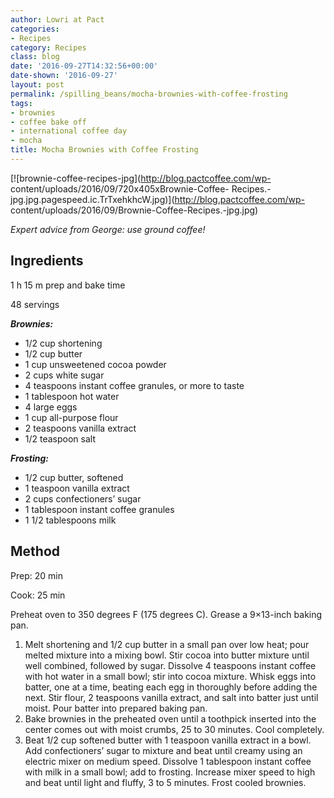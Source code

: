 ```yaml
---
author: Lowri at Pact
categories:
- Recipes
category: Recipes
class: blog
date: '2016-09-27T14:32:56+00:00'
date-shown: '2016-09-27'
layout: post
permalink: /spilling_beans/mocha-brownies-with-coffee-frosting
tags:
- brownies
- coffee bake off
- international coffee day
- mocha
title: Mocha Brownies with Coffee Frosting
---
```


[![brownie-coffee-recipes-jpg](http://blog.pactcoffee.com/wp-
content/uploads/2016/09/720x405xBrownie-Coffee-
Recipes.-jpg.jpg.pagespeed.ic.TrTxehkhcW.jpg)](http://blog.pactcoffee.com/wp-
content/uploads/2016/09/Brownie-Coffee-Recipes.-jpg.jpg)

_Expert advice from George: use ground coffee!_

## **Ingredients**

1 h 15 m prep and bake time

48 servings

**_Brownies:_**

  * 1/2 cup shortening
  * 1/2 cup butter
  * 1 cup unsweetened cocoa powder
  * 2 cups white sugar
  * 4 teaspoons instant coffee granules, or more to taste
  * 1 tablespoon hot water
  * 4 large eggs
  * 1 cup all-purpose flour
  * 2 teaspoons vanilla extract
  * 1/2 teaspoon salt

**_Frosting:_**

  * 1/2 cup butter, softened
  * 1 teaspoon vanilla extract
  * 2 cups confectioners’ sugar
  * 1 tablespoon instant coffee granules
  * 1 1/2 tablespoons milk

## **Method**

Prep: 20 min

Cook: 25 min

Preheat oven to 350 degrees F (175 degrees C). Grease a 9×13-inch baking pan.

  1. Melt shortening and 1/2 cup butter in a small pan over low heat; pour melted mixture into a mixing bowl. Stir cocoa into butter mixture until well combined, followed by sugar. Dissolve 4 teaspoons instant coffee with hot water in a small bowl; stir into cocoa mixture. Whisk eggs into batter, one at a time, beating each egg in thoroughly before adding the next. Stir flour, 2 teaspoons vanilla extract, and salt into batter just until moist. Pour batter into prepared baking pan.
  2. Bake brownies in the preheated oven until a toothpick inserted into the center comes out with moist crumbs, 25 to 30 minutes. Cool completely.
  3. Beat 1/2 cup softened butter with 1 teaspoon vanilla extract in a bowl. Add confectioners’ sugar to mixture and beat until creamy using an electric mixer on medium speed. Dissolve 1 tablespoon instant coffee with milk in a small bowl; add to frosting. Increase mixer speed to high and beat until light and fluffy, 3 to 5 minutes. Frost cooled brownies.
